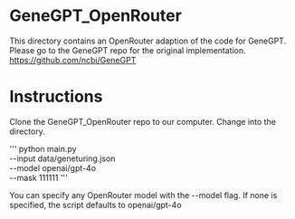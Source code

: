 # GeneGPT_OpenRouter

This directory contains an OpenRouter adaption of the code for GeneGPT. Please go to the GeneGPT repo for the original implementation. https://github.com/ncbi/GeneGPT

# Instructions

Clone the GeneGPT_OpenRouter repo to our computer. Change into the directory. 

'''
python main.py \
  --input data/geneturing.json \
  --model openai/gpt-4o \
  --mask 111111
  '''

You can specify any OpenRouter model with the --model flag. If none is specified, the script defaults to openai/gpt-4o
